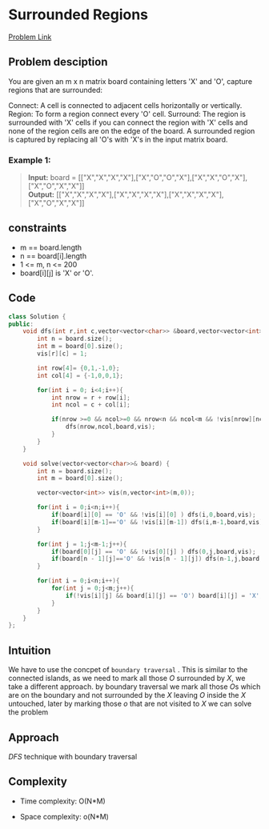 # Surrounded Regions
[Problem Link](https://leetcode.com/problems/surrounded-regions/description/)

## Problem desciption 

You are given an m x n matrix board containing letters 'X' and 'O', capture regions that are surrounded:

Connect: A cell is connected to adjacent cells horizontally or vertically.
Region: To form a region connect every 'O' cell.
Surround: The region is surrounded with 'X' cells if you can connect the region with 'X' cells and none of the region cells are on the edge of the board.
A surrounded region is captured by replacing all 'O's with 'X's in the input matrix board.


### Example 1:

>**Input:** board = [["X","X","X","X"],["X","O","O","X"],["X","X","O","X"],["X","O","X","X"]]<br>
>**Output:** [["X","X","X","X"],["X","X","X","X"],["X","X","X","X"],["X","O","X","X"]]<br>


## constraints
* m == board.length
* n == board[i].length
* 1 <= m, n <= 200
* board[i][j] is 'X' or 'O'.

## Code
```cpp
class Solution {
public:
    void dfs(int r,int c,vector<vector<char>> &board,vector<vector<int>> &vis){
        int n = board.size();
        int m = board[0].size();
        vis[r][c] = 1;

        int row[4]= {0,1,-1,0};
        int col[4] = {-1,0,0,1};

        for(int i = 0; i<4;i++){
            int nrow = r + row[i];
            int ncol = c + col[i];

            if(nrow >=0 && ncol>=0 && nrow<n && ncol<m && !vis[nrow][ncol] && board[nrow][ncol] == 'O'){
                dfs(nrow,ncol,board,vis);
            }
        }
    }

    void solve(vector<vector<char>>& board) {
        int n = board.size();
        int m = board[0].size();

        vector<vector<int>> vis(n,vector<int>(m,0));

        for(int i = 0;i<n;i++){
            if(board[i][0] == 'O' && !vis[i][0] ) dfs(i,0,board,vis);
            if(board[i][m-1]=='O' && !vis[i][m-1]) dfs(i,m-1,board,vis);
        }

        for(int j = 1;j<m-1;j++){
            if(board[0][j] == 'O' && !vis[0][j] ) dfs(0,j,board,vis);
            if(board[n - 1][j]=='O' && !vis[n - 1][j]) dfs(n-1,j,board,vis);
        }

        for(int i = 0;i<n;i++){
            for(int j = 0;j<m;j++){
                if(!vis[i][j] && board[i][j] == 'O') board[i][j] = 'X';
            }
        }
    }
};

```

## Intuition
We have to use the concpet of ```boundary traversal``` . This is similar to the connected islands, as we need to mark all those *O* surrounded by *X*, we take a different approach. by boundary traversal we mark all those *O*s which are on the boundary and not surrounded by the *X* leaving *O* inside the *X* untouched, later by marking those *o* that are not visited to *X* we can solve the problem

## Approach
*DFS* technique with boundary traversal 

## Complexity
- Time complexity: O(N*M)


- Space complexity: o(N*M)
